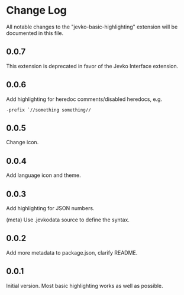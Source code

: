 # Change Log

All notable changes to the "jevko-basic-highlighting" extension will be documented in this file.

<!-- Check [Keep a Changelog](http://keepachangelog.com/) for recommendations on how to structure this file. -->

## 0.0.7

This extension is deprecated in favor of the Jevko Interface extension.

## 0.0.6

Add highlighting for heredoc comments/disabled heredocs, e.g.

```
-prefix `//something something//
```

## 0.0.5

Change icon.

## 0.0.4

Add language icon and theme.

## 0.0.3

Add highlighting for JSON numbers. 

(meta) Use .jevkodata source to define the syntax.

## 0.0.2

Add more metadata to package.json, clarify README.

## 0.0.1

Initial version. Most basic highlighting works as well as possible.